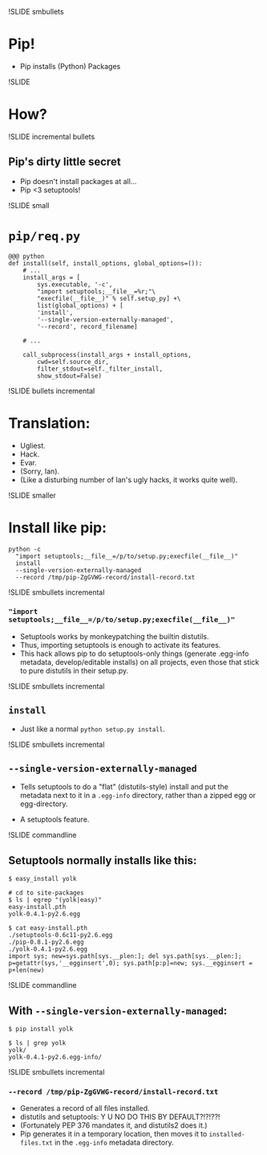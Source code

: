 !SLIDE smbullets

# Pip! #

* Pip installs (Python) Packages

!SLIDE

# How? #

!SLIDE incremental bullets

## Pip's dirty little secret ##

* Pip doesn't install packages at all...
* Pip <3 setuptools!

!SLIDE small

# `pip/req.py` #

    @@@ python
    def install(self, install_options, global_options=()):
        # ...
        install_args = [
            sys.executable, '-c',
            "import setuptools;__file__=%r;"\
            "execfile(__file__)" % self.setup_py] +\
            list(global_options) + [
            'install',
            '--single-version-externally-managed',
            '--record', record_filename]

        # ...

        call_subprocess(install_args + install_options,
            cwd=self.source_dir,
            filter_stdout=self._filter_install,
            show_stdout=False)

!SLIDE bullets incremental

# Translation: #

* Ugliest.
* Hack.
* Evar.
* (Sorry, Ian).
* (Like a disturbing number of Ian's ugly hacks, it works quite well).

!SLIDE smaller

# Install like pip: #

    python -c
      "import setuptools;__file__=/p/to/setup.py;execfile(__file__)"
      install
      --single-version-externally-managed
      --record /tmp/pip-ZgGVWG-record/install-record.txt

!SLIDE smbullets incremental

### `"import setuptools;__file__=/p/to/setup.py;execfile(__file__)"` ###

* Setuptools works by monkeypatching the builtin distutils.
* Thus, importing setuptools is enough to activate its features.
* This hack allows pip to do setuptools-only things (generate .egg-info
  metadata, develop/editable installs) on all projects, even those that stick
  to pure distutils in their setup.py.

!SLIDE smbullets incremental

## `install` ##

* Just like a normal `python setup.py install`.

!SLIDE smbullets incremental

## `--single-version-externally-managed` ##

* Tells setuptools to do a "flat" (distutils-style) install and put the
  metadata next to it in a `.egg-info` directory, rather than a zipped egg or
  egg-directory.

* A setuptools feature.

!SLIDE commandline

## Setuptools normally installs like this: ##

    $ easy_install yolk

    # cd to site-packages
    $ ls | egrep "(yolk|easy)"
    easy-install.pth
    yolk-0.4.1-py2.6.egg

    $ cat easy-install.pth
    ./setuptools-0.6c11-py2.6.egg
    ./pip-0.8.1-py2.6.egg
    ./yolk-0.4.1-py2.6.egg
    import sys; new=sys.path[sys.__plen:]; del sys.path[sys.__plen:]; p=getattr(sys,'__egginsert',0); sys.path[p:p]=new; sys.__egginsert = p+len(new)

!SLIDE commandline

## With `--single-version-externally-managed`: ##

    $ pip install yolk

    $ ls | grep yolk
    yolk/
    yolk-0.4.1-py2.6.egg-info/

!SLIDE smbullets incremental

### `--record /tmp/pip-ZgGVWG-record/install-record.txt` ###

* Generates a record of all files installed.
* distutils and setuptools: Y U NO DO THIS BY DEFAULT?!?!??!
* (Fortunately PEP 376 mandates it, and distutils2 does it.)
* Pip generates it in a temporary location, then moves it to
  `installed-files.txt` in the `.egg-info` metadata directory.

